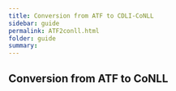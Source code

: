 ```yaml
---
title: Conversion from ATF to CDLI-CoNLL
sidebar: guide
permalink: ATF2conll.html
folder: guide
summary: 
---
```


## Conversion from ATF to CoNLL

